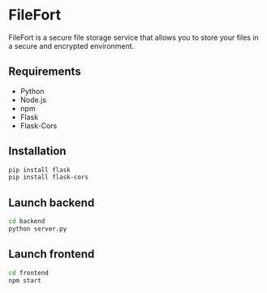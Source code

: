 # FileFort

FileFort is a secure file storage service that allows you to store your files in a secure and encrypted environment. 

## Requirements
- Python
- Node.js
- npm
- Flask 
- Flask-Cors

## Installation
```bash
pip install flask
pip install flask-cors
```

## Launch backend
```bash
cd backend
python server.py
```

## Launch frontend
```bash
cd frontend
npm start
```